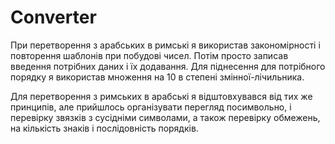 # Converter

При перетворення з арабських в римські я використав закономірності і повторення шаблонів при побудові чисел.
Потім просто записав введення потрібних даних і їх додавання. Для піднесення для потрібного порядку я використав множення на 10 в степені змінної-лічильника.

Для перетворення з римських в арабські я відштовхувався від тих же принципів, але прийшлось організувати перегляд посимвольно, і перевірку звязків з сусідніми символами, а також перевірку обмежень, на кількість знаків і послідовність порядків.  
